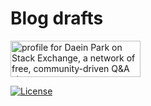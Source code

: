 # Blog drafts
<a href="https://stackexchange.com/users/12180010"><img src="https://stackexchange.com/users/flair/12180010.png?theme=clean" width="208" height="58" alt="profile for Daein Park on Stack Exchange, a network of free, community-driven Q&amp;A sites" title="profile for Daein Park on Stack Exchange, a network of free, community-driven Q&amp;A sites"></a>

[![License](https://i.creativecommons.org/l/by-nc-nd/4.0/88x31.png)](http://creativecommons.org/licenses/by-nc-nd/4.0/)
